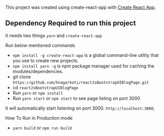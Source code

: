 This project was created using create-react-app with [Create React App](https://github.com/facebookincubator/create-react-app).

## Dependency Required to run this project

It needs two things `yarn` and `create-react-app`

Run below mentioned commands

* `npm install -g create-react-app` is a global command-line utility that you use to create new projects.
* `npm install yarn -g` is npm package manager used for caching the modules/dependencies.
* git clone `https://github.com/hnagarkoti/reactJsBootstrapUIBlogPage.git`
* cd `reactJsBootstrapUIBlogPage`
* Run `yarn` or `npm install`
* Run `yarn start` or `npm start` to see page listing on port 3000

It will automatically start listening on port 3000. `http://localhost:3000`;

How To Run in Production mode

* `yarn build` or  `npm run build`
